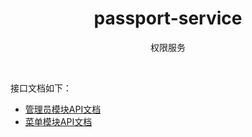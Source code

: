 <h1 align="center">
    passport-service
</h1>

<p align="center">权限服务</p>
<br>

接口文档如下：  

- [管理员模块API文档](docs/管理员模块API文档.md)
- [菜单模块API文档](docs/菜单模块API文档.md)



